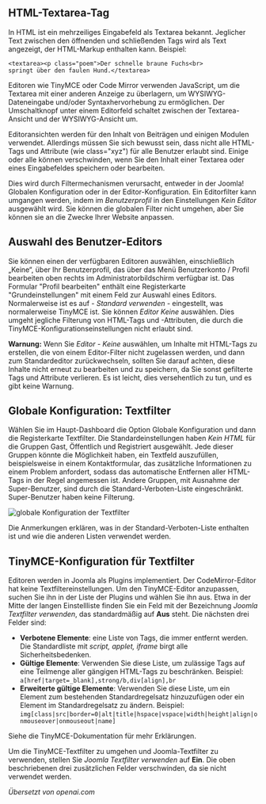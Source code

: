 <!-- Filename: Entering_raw_HTML_in_editors / Display title: HTML-Filter -->

## HTML-Textarea-Tag

In HTML ist ein mehrzeiliges Eingabefeld als Textarea bekannt. Jeglicher Text zwischen den öffnenden und schließenden Tags wird als Text angezeigt, der HTML-Markup enthalten kann. Beispiel:
```
<textarea><p class="poem">Der schnelle braune Fuchs<br>
springt über den faulen Hund.</textarea>
```
Editoren wie TinyMCE oder Code Mirror verwenden JavaScript, um die Textarea mit einer anderen Anzeige zu überlagern, um WYSIWYG-Dateneingabe und/oder Syntaxhervorhebung zu ermöglichen. Der Umschaltknopf unter einem Editorfeld schaltet zwischen der Textarea-Ansicht und der WYSIWYG-Ansicht um.

Editoransichten werden für den Inhalt von Beiträgen und einigen Modulen verwendet. Allerdings müssen Sie sich bewusst sein, dass nicht alle HTML-Tags und Attribute (wie class="xyz") für alle Benutzer erlaubt sind. Einige oder alle können verschwinden, wenn Sie den Inhalt einer Textarea oder eines Eingabefeldes speichern oder bearbeiten.

Dies wird durch Filtermechanismen verursacht, entweder in der Joomla! Globalen Konfiguration oder in der Editor-Konfiguration. Ein Editorfilter kann umgangen werden, indem im *Benutzerprofil* in den Einstellungen *Kein Editor* ausgewählt wird. Sie können die globalen Filter nicht umgehen, aber Sie können sie an die Zwecke Ihrer Website anpassen.

## Auswahl des Benutzer-Editors

Sie können einen der verfügbaren Editoren auswählen, einschließlich „Keine“, über Ihr Benutzerprofil, das über das Menü Benutzerkonto / Profil bearbeiten oben rechts im Administratorbildschirm verfügbar ist. Das Formular "Profil bearbeiten" enthält eine Registerkarte "Grundeinstellungen" mit einem Feld zur Auswahl eines Editors. Normalerweise ist es auf *- Standard verwenden -* eingestellt, was normalerweise TinyMCE ist. Sie können *Editor Keine* auswählen. Dies umgeht jegliche Filterung von HTML-Tags und -Attributen, die durch die TinyMCE-Konfigurationseinstellungen nicht erlaubt sind.

**Warnung:** Wenn Sie *Editor - Keine* auswählen, um Inhalte mit HTML-Tags zu erstellen, die von einem Editor-Filter nicht zugelassen werden, und dann zum Standardeditor zurückwechseln, sollten Sie darauf achten, diese Inhalte nicht erneut zu bearbeiten und zu speichern, da Sie sonst gefilterte Tags und Attribute verlieren. Es ist leicht, dies versehentlich zu tun, und es gibt keine Warnung.

## Globale Konfiguration: Textfilter

Wählen Sie im Haupt-Dashboard die Option Globale Konfiguration und dann die Registerkarte Textfilter. Die Standardeinstellungen haben *Kein HTML* für die Gruppen Gast, Öffentlich und Registriert ausgewählt. Jede dieser Gruppen könnte die Möglichkeit haben, ein Textfeld auszufüllen, beispielsweise in einem Kontaktformular, das zusätzliche Informationen zu einem Problem anfordert, sodass das automatische Entfernen aller HTML-Tags in der Regel angemessen ist. Andere Gruppen, mit Ausnahme der Super-Benutzer, sind durch die Standard-Verboten-Liste eingeschränkt. Super-Benutzer haben keine Filterung.

![globale Konfiguration der Textfilter](../../../en/images/configuration/global-configuration-filters-tab.png) 

Die Anmerkungen erklären, was in der Standard-Verboten-Liste enthalten ist und wie die anderen Listen verwendet werden.

## TinyMCE-Konfiguration für Textfilter

Editoren werden in Joomla als Plugins implementiert. Der CodeMirror-Editor hat keine Textfiltereinstellungen. Um den TinyMCE-Editor anzupassen, suchen Sie ihn in der Liste der Plugins und wählen Sie ihn aus. Etwa in der Mitte der langen Einstellliste finden Sie ein Feld mit der Bezeichnung *Joomla Textfilter verwenden*, das standardmäßig auf **Aus** steht. Die nächsten drei Felder sind:
* **Verbotene Elemente**: eine Liste von Tags, die immer entfernt werden. Die Standardliste mit *script, applet, iframe* birgt alle Sicherheitsbedenken.
* **Gültige Elemente**: Verwenden Sie diese Liste, um zulässige Tags auf eine Teilmenge aller gängigen HTML-Tags zu beschränken. Beispiel: `a[href|target=_blank],strong/b,div[align],br`
* **Erweiterte gültige Elemente**: Verwenden Sie diese Liste, um ein Element zum bestehenden Standardregelsatz hinzuzufügen oder ein Element im Standardregelsatz zu ändern. Beispiel: `img[class|src|border=0|alt|title|hspace|vspace|width|height|align|onmouseover|onmouseout|name]`

Siehe die TinyMCE-Dokumentation für mehr Erklärungen.

Um die TinyMCE-Textfilter zu umgehen und Joomla-Textfilter zu verwenden, stellen Sie *Joomla Textfilter verwenden* auf **Ein**. Die oben beschriebenen drei zusätzlichen Felder verschwinden, da sie nicht verwendet werden.

*Übersetzt von openai.com*

